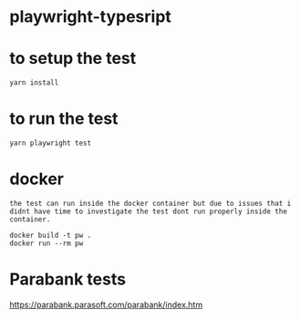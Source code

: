 # playwright-typesript

# to setup the test
    yarn install

# to run the test
    yarn playwright test

# docker 
    the test can run inside the docker container but due to issues that i didnt have time to investigate the test dont run properly inside the container. 

    docker build -t pw .
    docker run --rm pw 

# Parabank tests
https://parabank.parasoft.com/parabank/index.htm
